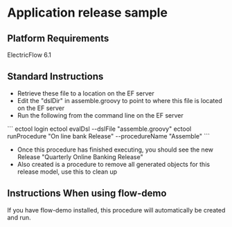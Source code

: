 <H1>Application release sample</H1>

<H2>Platform Requirements</H2>
<p>ElectricFlow 6.1</p>

<H2>Standard Instructions</H2>
<ul>
<li>Retrieve these file to a location on the EF server</li>
<li>Edit the "dslDir" in assemble.groovy to point to where this file is located on the EF server</li>
<li>Run the following from the command line on the EF server</li>
</ul>
```
ectool login <user> <password>
ectool evalDsl --dslFile "assemble.groovy"
ectool runProcedure "On line bank Release" --procedureName "Assemble"
```
<ul>
<li>Once this procedure has finished executing, you should see the new Release "Quarterly Online Banking Release"</li>
<li>Also created is a procedure to remove all generated objects for this release model, use this to clean up</li>
</ul>
<H2>Instructions When using flow-demo</H2>
<p>If you have flow-demo installed, this procedure will automatically be created and run.</p>

